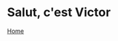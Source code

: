 <html>
  <head>
    <title>Me, Myself and I</title>
    <meta name="viewport" content="width=device-width, initial-scale=1">
      <link rel="stylesheet" type="text/css" href="style.css">
  </head>
    <body>
  <h1>Salut, c'est Victor</h1>  
  <a href="/README.md">Home</a>
    </body>
</html>

